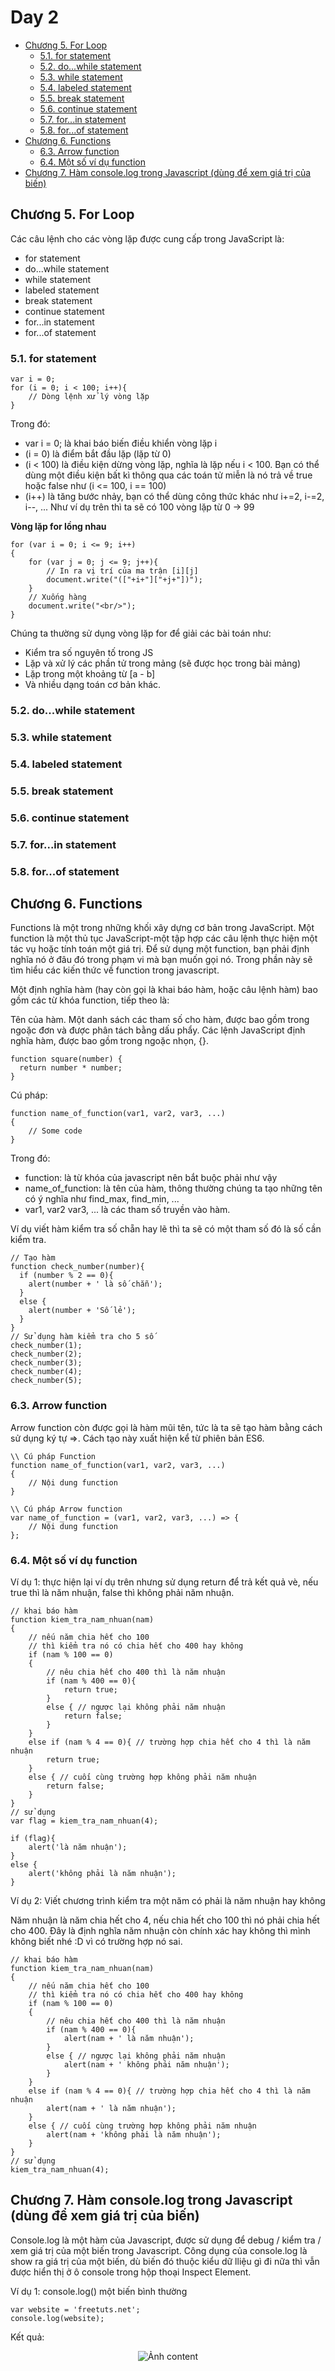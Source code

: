 <p><h1>Day 2</h1></p>

- [Chương 5. For Loop](#chương-5-for-loop)
  - [5.1. for statement](#51-for-statement)
  - [5.2. do...while statement](#52-dowhile-statement)
  - [5.3. while statement](#53-while-statement)
  - [5.4. labeled statement](#54-labeled-statement)
  - [5.5. break statement](#55-break-statement)
  - [5.6. continue statement](#56-continue-statement)
  - [5.7. for...in statement](#57-forin-statement)
  - [5.8. for...of statement](#58-forof-statement)
- [Chương 6. Functions](#chương-6-functions)
  - [6.3.  Arrow function](#63--arrow-function)
  - [6.4. Một số ví dụ function](#64-một-số-ví-dụ-function)
- [Chương 7. Hàm console.log trong Javascript (dùng để xem giá trị của biến)](#chương-7-hàm-consolelog-trong-javascript-dùng-để-xem-giá-trị-của-biến)
## Chương 5. For Loop
Các câu lệnh cho các vòng lặp được cung cấp trong JavaScript là:
* for statement
* do...while statement
* while statement
* labeled statement
* break statement
* continue statement
* for...in statement
* for...of statement

### 5.1. for statement
```
var i = 0;
for (i = 0; i < 100; i++){
    // Dòng lệnh xử lý vòng lặp
}
```
Trong đó:

* var i = 0; là khai báo biến điều khiển vòng lặp i
* (i = 0) là điểm bắt đầu lặp (lặp từ 0)
* (i < 100) là điều kiện dừng vòng lặp, nghĩa là lặp nếu i < 100. Bạn có thể dùng một điều kiện bất kì thông qua các toán tử miễn là nó trả về true hoặc false như (i <= 100, i == 100)
* (i++) là tăng bước nhảy, bạn có thể dùng công thức khác như i+=2, i-=2, i--, ...
Như ví dụ trên thì ta sẽ có 100 vòng lặp từ 0 -> 99

**Vòng lặp for lồng nhau**
```
for (var i = 0; i <= 9; i++)
{
    for (var j = 0; j <= 9; j++){
        // In ra vị trí của ma trận [i][j]
        document.write("(["+i+"]["+j+"])");
    }
    // Xuống hàng
    document.write("<br/>");
}
```
Chúng ta thường sử dụng vòng lặp for để giải các bài toán như:

* Kiểm tra số nguyên tố trong JS
* Lặp và xử lý các phần tử trong mảng (sẽ được học trong bài mảng)
* Lặp trong một khoảng từ [a - b]
* Và nhiều dạng toán cơ bản khác.
### 5.2. do...while statement
### 5.3. while statement
### 5.4. labeled statement
### 5.5. break statement
### 5.6. continue statement
### 5.7. for...in statement
### 5.8. for...of statement
## Chương 6. Functions
Functions là một trong những khối xây dựng cơ bản trong JavaScript. Một function là một thủ tục JavaScript-một tập hợp các câu lệnh thực hiện một tác vụ hoặc tính toán một giá trị. Để sử dụng một function, bạn phải định nghĩa nó ở đâu đó trong phạm vi mà bạn muốn gọi nó. Trong phần này sẽ tìm hiểu các kiến thức về function trong javascript.

Một định nghĩa hàm (hay còn gọi là khai báo hàm, hoặc câu lệnh hàm) bao gồm các từ khóa function, tiếp theo là:

Tên của hàm.
Một danh sách các tham số cho hàm, được bao gồm trong ngoặc đơn và được phân tách bằng dấu phẩy.
Các lệnh JavaScript định nghĩa hàm, được bao gồm trong ngoặc nhọn, {}.

```
function square(number) {
  return number * number;
}
```
Cú pháp:
```
function name_of_function(var1, var2, var3, ...)
{
    // Some code
}
```
Trong đó:

* function: là từ khóa của javascript nên bắt buộc phải như vậy
* name_of_function: là tên của hàm, thông thường chúng ta tạo những tên có ý nghĩa như find_max, find_min, ...
* var1, var2 var3, ... là các tham số truyền vào hàm.

 Ví dụ viết hàm kiểm tra số chẵn hay lẽ thì ta sẽ có một tham số đó là số cần kiểm tra.
```
// Tạo hàm
function check_number(number){
  if (number % 2 == 0){
    alert(number + ' là số chẵn');
  }
  else {
    alert(number + 'Số lẻ');
  }
}
// Sử dụng hàm kiểm tra cho 5 số
check_number(1);
check_number(2);
check_number(3);
check_number(4);
check_number(5);
```
### 6.3.  Arrow function
Arrow function còn được gọi là hàm mũi tên, tức là ta sẽ tạo hàm bằng cách sử dụng ký tự =>. Cách tạo này xuất hiện kể từ phiên bản ES6.
```
\\ Cú pháp Function
function name_of_function(var1, var2, var3, ...)
{
    // Nội dung function
}

\\ Cú pháp Arrow function
var name_of_function = (var1, var2, var3, ...) => {
    // Nội dung function
};
```

### 6.4. Một số ví dụ function
Ví dụ 1: thực hiện lại ví dụ trên nhưng sử dụng return để trả kết quả vè, nếu true thì là năm nhuận, false thì không phải năm nhuận.
```
// khai báo hàm
function kiem_tra_nam_nhuan(nam)
{
    // nếu năm chia hết cho 100
    // thì kiểm tra nó có chia hết cho 400 hay không
    if (nam % 100 == 0)
    {
        // nêu chia hết cho 400 thì là năm nhuận
        if (nam % 400 == 0){
            return true;
        }
        else { // ngược lại không phải năm nhuận
            return false;
        }
    }
    else if (nam % 4 == 0){ // trường hợp chia hết cho 4 thì là năm nhuận
        return true;
    }
    else { // cuối cùng trường hợp không phải năm nhuận
        return false;
    }
}
// sử dụng
var flag = kiem_tra_nam_nhuan(4);

if (flag){
    alert('là năm nhuận');
}
else {
    alert('không phải là năm nhuận');
}
```
Ví dụ 2: Viết chương trình kiểm tra một năm có phải là năm nhuận hay không

Năm nhuận là năm chia hết cho 4, nếu chia hết cho 100 thì nó phải chia hết cho 400. Đây là định nghĩa năm nhuận còn chính xác hay không thì mình không biết nhé :D vì có trường hợp nó sai.
```
// khai báo hàm
function kiem_tra_nam_nhuan(nam)
{
    // nếu năm chia hết cho 100
    // thì kiểm tra nó có chia hết cho 400 hay không
    if (nam % 100 == 0)
    {
        // nêu chia hết cho 400 thì là năm nhuận
        if (nam % 400 == 0){
            alert(nam + ' là năm nhuận');
        }
        else { // ngược lại không phải năm nhuận
            alert(nam + ' không phải năm nhuận');
        }
    }
    else if (nam % 4 == 0){ // trường hợp chia hết cho 4 thì là năm nhuận
        alert(nam + ' là năm nhuận');
    }
    else { // cuối cùng trường hợp không phải năm nhuận
        alert(nam + 'không phải là năm nhuận');
    }
}
// sử dụng
kiem_tra_nam_nhuan(4);
```
## Chương 7. Hàm console.log trong Javascript (dùng để xem giá trị của biến)

Console.log là một hàm của Javascript, được sử dụng để debug / kiểm tra / xem giá trị của một biến trong Javascript. Công dụng của console.log là show ra giá trị của một biến, dù biến đó thuộc kiểu dữ lliệu gì đi nữa thì vẫn được hiển thị ở ô console trong hộp thoại Inspect Element.

Ví dụ 1: console.log() một biến bình thường
```
var website = 'freetuts.net';
console.log(website);
```
Kết quả:
<p align="center">
    <img alt="Ảnh content" src="../Week 3/images/firebug-debug-variable.png" />
</p>

